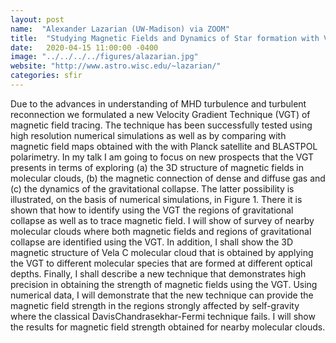 ```yaml
---
layout: post
name:  "Alexander Lazarian (UW-Madison) via ZOOM"
title:  "Studying Magnetic Fields and Dynamics of Star formation with Velocity Gradients"
date:   2020-04-15 11:00:00 -0400
image: "../../../../figures/alazarian.jpg"
website: "http://www.astro.wisc.edu/~lazarian/"
categories: sfir
---
```


Due to the advances in understanding of MHD turbulence and turbulent reconnection we
formulated a new Velocity Gradient Technique (VGT) of magnetic field tracing. The technique
has been successfully tested using high resolution numerical simulations as well as by
comparing with magnetic field maps obtained with the with Planck satellite and BLASTPOL
polarimetry. In my talk I am going to focus on new prospects that the VGT presents in terms of
exploring (a) the 3D structure of magnetic fields in molecular clouds, (b) the magnetic
connection of dense and diffuse gas and (c) the dynamics of the gravitational collapse. The
latter possibility is illustrated, on the basis of numerical simulations, in Figure 1. There it is
shown that how to identify using the VGT the regions of gravitational collapse as well as to
trace magnetic field. I will show of survey of nearby molecular clouds where both magnetic
fields and regions of gravitational collapse are identified using the VGT. In addition, I shall show
the 3D magnetic structure of Vela C molecular cloud that is obtained by applying the VGT to
different molecular species that are formed at different optical depths. Finally, I shall describe a
new technique that demonstrates high precision in obtaining the strength of magnetic fields
using the VGT. Using numerical data, I will demonstrate that the new technique can provide the
magnetic field strength in the regions strongly affected by self-gravity where the classical DavisChandrasekhar-Fermi technique fails. I will show the results for magnetic field strength
obtained for nearby molecular clouds.
